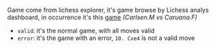 Game come from lichess explorer, it's game browse by Lichess analys dashboard, in occurrence it's this [game](https://lichess.org/QR5UbqUY) _(Carlsen.M vs Caruana.F)_
* `valid`: it's the normal game, with all moves valid
* `error`: it's the game with an error, `10. Cxe4` is not a valid move